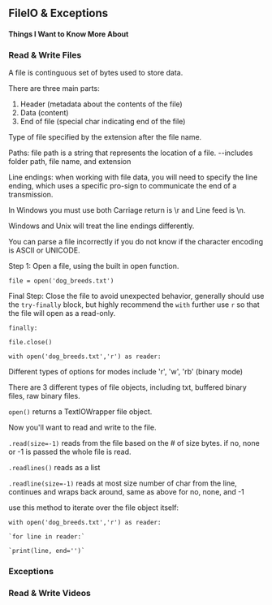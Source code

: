 ## FileIO & Exceptions

#### Things I Want to Know More About

### Read & Write Files

A file is continguous set of bytes used to store data.

There are three main parts: 
1. Header (metadata about the contents of the file)
2. Data (content)
3. End of file (special char indicating end of the file)

Type of file specified by the extension after the file name.

Paths: file path is a string that represents the location of a file.
--includes folder path, file name, and extension

Line endings: when working with file data, you will need to specify the line ending, which uses a specific pro-sign to communicate the end of a transmission.

In Windows you must use both Carriage return is \r and Line feed is \n. 

Windows and Unix will treat the line endings differently. 

You can parse a file incorrectly if you do not know if the character encoding is ASCII or UNICODE. 

Step 1: Open a file, using the built in open function. 

`file = open('dog_breeds.txt')`

Final Step: Close the file to avoid unexpected behavior, generally should use the `try-finally` block, but highly recommend the `with` further use `r` so that the file will open as a read-only.

`finally:`

   `file.close()`

`with open('dog_breeds.txt','r') as reader:`

Different types of options for modes include 'r', 'w', 'rb' (binary mode)

There are 3 different types of file objects, including txt, buffered binary files, raw binary files. 

`open()` returns a TextIOWrapper file object. 

Now you'll want to read and write to the file. 

`.read(size=-1)` reads from the file based on the # of size bytes. if no, none or -1 is passed the whole file is read. 

`.readlines()` reads as a list

`.readline(size=-1)` reads at most size number of char from the line, continues and wraps back around, same as above for no, none, and -1

use this method to iterate over the file object itself:

`with open('dog_breeds.txt','r') as reader:`

    `for line in reader:`

    `print(line, end='')`


### Exceptions 

### Read & Write Videos

